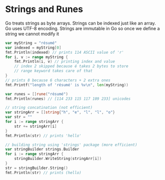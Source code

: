 # Strings and Runes

Go treats strings as byte arrays. Strings can be indexed just like an array. Go uses UTF-8 encoding. Strings are immutable in Go so once we define a string we cannot modify it

```go
var myString = "résumé"
var indexed = myString[0]
fmt.Println(indexed) // prints 114 ASCII value of 'r'
for i, v := range myString {
	fmt.Println(i, v) // printing index and value
    // index 2 skipped because é takes 2 bytes to store
    // range keyword takes care of that
}
// prints 8 because 6 characters + 2 extra ones
fmt.Printf("length of 'résumé' is %v\n", len(myString))

var runes = []rune("résumé")
fmt.Println(runes) // [114 233 115 117 109 233] unicodes

// string concatination (not efficient)
var stringArr = []string{"h", "e", "l", "l", "o"}
var str = ""
for i := range stringArr {
	str += stringArr[i]
}
fmt.Println(str) // prints 'hello'

// building string using 'strings' package (more efficient)
var stringBuilder strings.Builder
for i := range stringArr {
	stringBuilder.WriteString(stringArr[i])
}
str = stringBuilder.String()
fmt.Println(str) // prints (hello)
```
